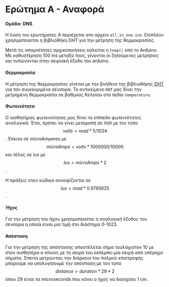 # Ερώτημα Α - Αναφορά

#### **Ομάδα:** DNS

Η λύση του ερωτήματος Α περιέχεται στο αρχείο `all_in_one.ino`. Επιπλέον χρησιμοποιείται η βιβλιοθήκη DHT για την μέτρηση της θερμοκρασίας.

Μετά τις απαραίτητες αρχικοποιήσεις καλείται η `loop()` από το Arduino.  Με καθυστέρηση 100 ms μεταξύ τους, γίνονται οι ζητούμενες μετρήσεις και τυπώνονται στην σειριακή έξοδο του arduino. 

#### Θερμοκρασία

Η μέτρηση της θερμοκρασίας γίνεται με την βοήθεια της βιβλιοθήκης [DHT](https://github.com/RobTillaart/Arduino/tree/master/libraries/DHTlib) για τον συγκεκριμένο σένσορα. Το αντικείμενο `DHT` μας δίνει την μετρημένη θερμοκρασία σε βαθμούς Κελσίου στο πεδίο  `temperature`.

#### Φωτεινότητα

Ο αισθητήρας φωτεινότητας μας δίνει το επίπεδο φωτεινότητας αναλογικά. Έτσι, πρέπει να γίνει μεταροπή σε Volt με τον τύπο $$ volts = read * 5 / 1024 $$. Έπειτα σε microAmperes με $$ microAmps = volts*1000000 / 10000$$ και τέλος σε lux με $$ lux = microAmps * 2 $$.

Η πράξεις στον κώδικα συνοψίζονται σε $$ lux = read*0.9765625$$.

#### Ήχος

Για την μέτρηση του ήχου χρησιμοποιείται η αναλογική έξοδος του σένσορα η οποία είναι μια τιμή στο διάστημα 0-1023.

#### Απόσταση

Για την μέτρηση της απόστασης αποστέλεται σήμα τουλάχιστον 10 μs στον αισθητήρα ο οποίος με τη σειρά του εκπέμπει μια σειρά από υπέρηχα σήματα. Έπειτα μετρώντας την διάρκεια του παλμού επιστροφής μπορούμε να υπολογίσουμε την απόσταση με τον τύπο $$ distance = duration * 29  * 2$$ όπου 29 είναι τα microseconds που κάνει ο ήχος να διασχίσει 1  cm.

